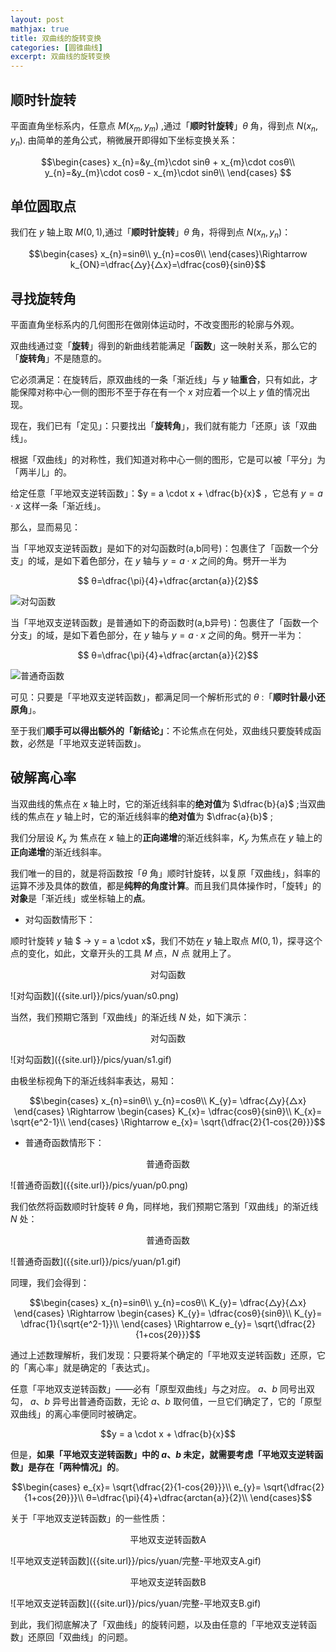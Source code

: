 ```yaml
---
layout: post
mathjax: true
title: 双曲线的旋转变换
categories: [圆锥曲线]
excerpt: 双曲线的旋转变换
---
```


## 顺时针旋转

平面直角坐标系内，任意点 $M (x_{m},y_{m})$ ,通过「**顺时针旋转**」$θ$ 角，得到点 $N (x_{n},y_{n})$.
由简单的差角公式，稍微展开即得如下坐标变换关系：


$$\begin{cases}
x_{n}=&y_{m}\cdot sinθ + x_{m}\cdot cosθ\\
y_{n}=&y_{m}\cdot cosθ - x_{m}\cdot sinθ\\
\end{cases} $$


## 单位圆取点

我们在 $y$ 轴上取 $M(0,1)$,通过「**顺时针旋转**」$θ$ 角，将得到点 $N (x_{n},y_{n})$：


$$\begin{cases}
x_{n}=sinθ\\
y_{n}=cosθ\\
\end{cases}\Rightarrow k_{ON}=\dfrac{△y}{△x}=\dfrac{cosθ}{sinθ}$$


## 寻找旋转角

平面直角坐标系内的几何图形在做刚体运动时，不改变图形的轮廓与外观。

双曲线通过变「**旋转**」得到的新曲线若能满足「**函数**」这一映射关系，那么它的「**旋转角**」不是随意的。

它必须满足：在旋转后，原双曲线的一条「渐近线」与 $y$ 轴**重合**，只有如此，才能保障对称中心一侧的图形不至于存在有一个 $x$ 对应着一个以上 $y$ 值的情况出现。

现在，我们已有「定见」：只要找出「**旋转角**」，我们就有能力「还原」该「双曲线」。

根据「双曲线」的对称性，我们知道对称中心一侧的图形，它是可以被「平分」为「两半儿」的。

给定任意「平地双支逆转函数」：$y = a \cdot x + \dfrac{b}{x}$ ，它总有 $y=a \cdot x$ 这样一条「渐近线」。

那么，显而易见：

当「平地双支逆转函数」是如下的对勾函数时(a,b同号)：包裹住了「函数一个分支」的域，是如下着色部分，在 $y$ 轴与 $y=a \cdot x$ 之间的角。劈开一半为


$$ θ=\dfrac{\pi}{4}+\dfrac{arctan{a}}{2}$$

![对勾函数]({{site.url}}/pics/yuan/t0.png)

当「平地双支逆转函数」是普通如下的奇函数时(a,b异号)：包裹住了「函数一个分支」的域，是如下着色部分，在 $y$ 轴与 $y=a \cdot x$ 之间的角。劈开一半为：


$$ θ=\dfrac{\pi}{4}+\dfrac{arctan{a}}{2}$$

![普通奇函数]({{site.url}}/pics/yuan/t1.png)

可见：只要是「平地双支逆转函数」，都满足同一个解析形式的 $θ$ :「**顺时针最小还原角**」。



至于我们**顺手可以得出额外的「新结论」**：不论焦点在何处，双曲线只要旋转成函数，必然是「平地双支逆转函数」。

## 破解离心率

当双曲线的焦点在 $x$ 轴上时，它的渐近线斜率的**绝对值**为 $\dfrac{b}{a}$ ;当双曲线的焦点在 $y$ 轴上时，它的渐近线斜率的**绝对值**为 $\dfrac{a}{b}$ ;

我们分层设 $K_{x}$ 为 焦点在 $x$ 轴上的**正向递增**的渐近线斜率，$K_{y}$ 为焦点在 $y$ 轴上的**正向递增**的渐近线斜率。

我们唯一的目的，就是将函数按「$θ$ 角」顺时针旋转，以复原「双曲线」，斜率的运算不涉及具体的数值，都是**纯粹的角度计算**。而且我们具体操作时，「旋转」的**对象**是「渐近线」或坐标轴上的**点**。

- 对勾函数情形下：

顺时针旋转 $y$ 轴 $ → y = a \cdot x$，我们不妨在 $y$ 轴上取点 $M(0,1)$，探寻这个点的变化，如此，文章开头的工具 $M$ 点，$N$ 点 就用上了。 

<p align="center">对勾函数</p>
![对勾函数]({{site.url}}/pics/yuan/s0.png)

当然，我们预期它落到「双曲线」的渐近线 $N$ 处，如下演示：

<p align="center">对勾函数</p>
![对勾函数]({{site.url}}/pics/yuan/s1.gif)

由极坐标视角下的渐近线斜率表达，易知：


$$\begin{cases}
x_{n}=sinθ\\
y_{n}=cosθ\\
K_{y}= \dfrac{△y}{△x}
\end{cases} 
\Rightarrow 
\begin{cases}
K_{x}= \dfrac{cosθ}{sinθ}\\
K_{x}= \sqrt{e^2-1}\\
\end{cases} 
\Rightarrow e_{x}= \sqrt{\dfrac{2}{1-cos{2θ}}}$$


- 普通奇函数情形下：

<p align="center">普通奇函数</p>
![普通奇函数]({{site.url}}/pics/yuan/p0.png)

我们依然将函数顺时针旋转 $θ$ 角，同样地，我们预期它落到「双曲线」的渐近线 $N$ 处：


<p align="center">普通奇函数</p>
![普通奇函数]({{site.url}}/pics/yuan/p1.gif)

同理，我们会得到：


$$\begin{cases}
x_{n}=sinθ\\
y_{n}=cosθ\\
K_{y}= \dfrac{△y}{△x}
\end{cases} 
\Rightarrow 
\begin{cases}
K_{y}= \dfrac{cosθ}{sinθ}\\
K_{y}= \dfrac{1}{\sqrt{e^2-1}}\\
\end{cases} 
\Rightarrow e_{y}= \sqrt{\dfrac{2}{1+cos{2θ}}}$$


通过上述数理解析，我们发现：只要将某个确定的「平地双支逆转函数」还原，它的「离心率」就是确定的「表达式」。

任意「平地双支逆转函数」——必有「原型双曲线」与之对应。 $a、b$ 同号出双勾， $a、b$ 异号出普通奇函数，无论 $a、b$ 取何值，一旦它们确定了，它的「原型双曲线」的离心率便同时被确定。


$$y = a \cdot x + \dfrac{b}{x}$$ 


但是，**如果「平地双支逆转函数」中的 $a、b$ 未定，就需要考虑「平地双支逆转函数」是存在「两种情况」的**。


$$\begin{cases}
e_{x}= \sqrt{\dfrac{2}{1-cos{2θ}}}\\
e_{y}= \sqrt{\dfrac{2}{1+cos{2θ}}}\\
θ=\dfrac{\pi}{4}+\dfrac{arctan{a}}{2}\\
\end{cases}$$


关于「平地双支逆转函数」的一些性质：


<p align="center">平地双支逆转函数A</p>
![平地双支逆转函数]({{site.url}}/pics/yuan/完整-平地双支A.gif)

<p align="center">平地双支逆转函数B</p>
![平地双支逆转函数]({{site.url}}/pics/yuan/完整-平地双支B.gif)


到此，我们彻底解决了「双曲线」的旋转问题，以及由任意的「平地双支逆转函数」还原回「双曲线」的问题。
